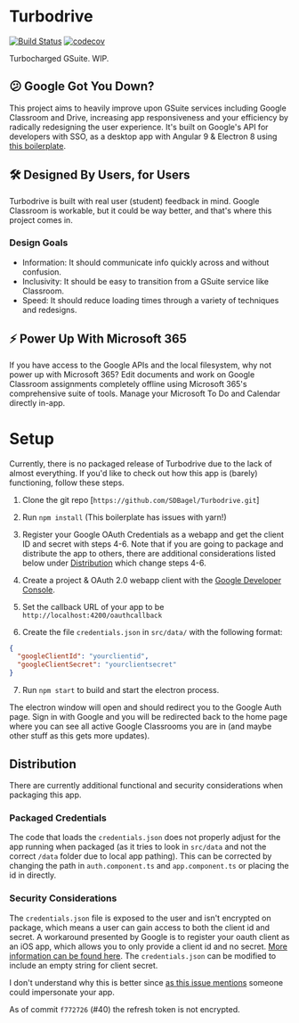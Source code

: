 # Turbodrive
[![Build Status](https://travis-ci.com/SDBagel/Turbodrive.svg?branch=master)](https://travis-ci.com/SDBagel/Turbodrive) [![codecov](https://codecov.io/gh/SDBagel/Turbodrive/branch/master/graph/badge.svg)](https://codecov.io/gh/SDBagel/Turbodrive)

Turbocharged GSuite. WIP.

## 😕 Google Got You Down?

This project aims to heavily improve upon GSuite services including Google Classroom and Drive, increasing app responsiveness and your efficiency by radically redesigning the user experience. It's built on Google's API for developers with SSO, as a desktop app with Angular 9 & Electron 8 using [this boilerplate](https://github.com/maximegris/angular-electron).

## 🛠 Designed By Users, for Users

Turbodrive is built with real user (student) feedback in mind. Google Classroom is workable, but it could be way better, and that's where this project comes in.

### Design Goals
- Information: It should communicate info quickly across and without confusion.
- Inclusivity: It should be easy to transition from a GSuite service like Classroom.
- Speed: It should reduce loading times through a variety of techniques and redesigns.

## ⚡ Power Up With Microsoft 365

If you have access to the Google APIs and the local filesystem, why not power up with Microsoft 365? Edit documents and work on Google Classroom assignments completely offline using Microsoft 365's comprehensive suite of tools. Manage your Microsoft To Do and Calendar directly in-app.

# Setup
Currently, there is no packaged release of Turbodrive due to the lack of almost everything. If you'd like to check out how this app is (barely) functioning, follow these steps.

1) Clone the git repo [`https://github.com/SDBagel/Turbodrive.git`]

2) Run `npm install` (This boilerplate has issues with yarn!)

3) Register your Google OAuth Credentials as a webapp and get the client ID and secret with steps 4-6. Note that if you are going to package and distribute the app to others, there are additional considerations listed below under [Distribution](#Distribution) which change steps 4-6.

4) Create a project & OAuth 2.0 webapp client with the [Google Developer Console](https://console.developers.google.com/apis/credentials).

5) Set the callback URL of your app to be `http://localhost:4200/oauthcallback`

6) Create the file `credentials.json` in `src/data/` with the following format:
```json
{
  "googleClientId": "yourclientid",
  "googleClientSecret": "yourclientsecret"
}
```

7) Run `npm start` to build and start the electron process. 

The electron window will open and should redirect you to the Google Auth page. Sign in with Google and you will be redirected back to the home page where you can see all active Google Classrooms you are in (and maybe other stuff as this gets more updates).

## Distribution

There are currently additional functional and security considerations when packaging this app. 

### Packaged Credentials
The code that loads the `credentials.json` does not properly adjust for the app running when packaged (as it tries to look in `src/data` and not the correct `/data` folder due to local app pathing). This can be corrected by changing the path in `auth.component.ts` and `app.component.ts` or placing the id in directly.

### Security Considerations
The `credentials.json` file is exposed to the user and isn't encrypted on package, which means a user can gain access to both the client id and secret. A workaround presented by Google is to register your oauth client as an iOS app, which allows you to only provide a client id and no secret. [More information can be found here](https://github.com/googleapis/google-auth-library-nodejs#oauth2-with-installed-apps-electron). The `credentials.json` can be modified to include an empty string for client secret.

I don't understand why this is better since [as this issue mentions](https://github.com/googleapis/google-auth-library-nodejs/issues/299#issuecomment-380939714) someone could impersonate your app.

As of commit `f772726` (#40) the refresh token is not encrypted.